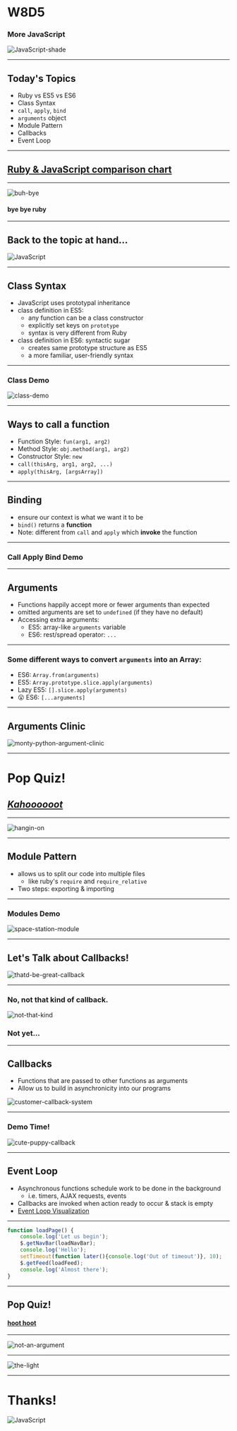 # W8D5

### More JavaScript

![JavaScript-shade](https://i.redd.it/h7nt4keyd7oy.jpg)


---

## Today's Topics

+ Ruby vs ES5 vs ES6
+ Class Syntax
+ `call`, `apply`, `bind`
+ `arguments` object
+ Module Pattern
+ Callbacks
+ Event Loop

---


## [Ruby & JavaScript comparison chart](https://appacademy.github.io/curriculum/language_comparison/index.html)


---

![buh-bye](https://media.giphy.com/media/UQaRUOLveyjNC/giphy.gif)
#### bye bye ruby

---

## Back to the topic at hand...

![JavaScript](https://i.ytimg.com/vi/sZDjqTnfiGA/maxresdefault.jpg)

---

## Class Syntax

* JavaScript uses prototypal inheritance
* class definition in ES5:
  * any function can be a class constructor
  * explicitly set keys on `prototype`
  * syntax is very different from Ruby
* class definition in ES6: syntactic sugar
  * creates same prototype structure as ES5
  * a more familiar, user-friendly syntax


---

### Class Demo

![class-demo](http://wwonline.net/wp-content/uploads/2015/04/Mobile-Technology-In-The-Classroom.png)


---

## Ways to call a function

* Function Style: `fun(arg1, arg2)`
* Method Style: `obj.method(arg1, arg2)`
* Constructor Style: `new`
* `call(thisArg, arg1, arg2, ...)`
* `apply(thisArg, [argsArray])`


---
## Binding

* ensure our context is what we want it to be
* `bind()` returns a **function**
* Note: different from `call` and `apply` which **invoke** the function

---

### Call Apply Bind Demo

---

## Arguments

* Functions happily accept more or fewer arguments than expected
* omitted arguments are set to `undefined` (if they have no default)
* Accessing extra arguments:
  * ES5: array-like `arguments` variable
  * ES6: rest/spread operator: `...`

---

### Some different ways to convert `arguments` into an Array:

+ ES6: `Array.from(arguments)`
+ ES5: `Array.prototype.slice.apply(arguments)`
+ Lazy ES5: `[].slice.apply(arguments)`
+ 😮 ES6: `[...arguments]`


---

## Arguments Clinic

![monty-python-argument-clinic](https://multimedia-english.com/recursos/contenidos/5b332af4cb618cc94c765a42085f1422.jpg)

---

# Pop Quiz!
## [*Kahoooooot*](https://create.kahoot.it/details/w5d5-callbacks-quiz-1/580fb3b6-2570-44d1-8ea5-79f791b68bfb)

---

![hangin-on](https://media.giphy.com/media/eBCnpuRGBhQGY/giphy.gif)

---

## Module Pattern

* allows us to split our code into multiple files
  * like ruby's `require` and `require_relative`
* Two steps: exporting & importing

---

### Modules Demo

![space-station-module](http://www.21stcentech.com/wp-content/uploads/2013/11/Zarya-module.jpg)


---

## Let's Talk about Callbacks!

![thatd-be-great-callback](https://media.makeameme.org/created/if-you-could-phpoic.jpg)

---

### No, not that kind of callback.

![not-that-kind](https://www.executiveconnexions.com/wp-content/uploads/2014/10/Why-dont-recruiters-call-me-back35-e1458726356329.jpg)

### Not yet...

---

## Callbacks

* Functions that are passed to other functions as arguments
* Allow us to build in asynchronicity into our programs

![customer-callback-system](https://www.infosearchbpo.com/bpo-news/wp-content/uploads/call-back-system.jpeg)


---

### Demo Time!

![cute-puppy-callback](https://memegenerator.net/img/instances/58926517/just-waiting-for-you-to-call-me-back.jpg)


---

## Event Loop

* Asynchronous functions schedule work to be done in the background
  * i.e. timers, AJAX requests, events
* Callbacks are invoked when action ready to occur & stack is empty
* [Event Loop Visualization](http://latentflip.com/loupe)


---
```js
function loadPage() {
	console.log('Let us begin');
	$.getNavBar(loadNavBar);
 	console.log('Hello');
 	setTimeout(function later(){console.log('Out of timeout')}, 10);
 	$.getFeed(loadFeed);
 	console.log('Almost there');
}
```

---

## Pop Quiz!

#### [hoot hoot](https://create.kahoot.it/details/w5d5-callbacks-quiz-2/aae9c829-64e6-4e43-a68f-efd8ef52167c)

---

![not-an-argument](https://i1.wp.com/www.utahpoliticohub.com/wp-content/uploads/2015/11/argument-clinic.gif?fit=474%2C342&ssl=1)

---

![the-light](https://media.giphy.com/media/xlGYf1RUbYYes/giphy.gif)

---

# Thanks!

![JavaScript](https://stackify.com/wp-content/uploads/2017/08/Javascript-vs-Typescript-793x397.jpg)
